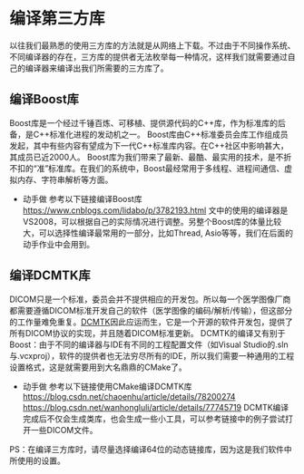 # 编译第三方库

以往我们最熟悉的使用三方库的方法就是从网络上下载。不过由于不同操作系统、不同编译器的存在，三方库的提供者无法枚举每一种情况，这样我们就需要通过自己的编译器来编译出我们所需要的三方库了。

## 编译Boost库

Boost库是一个经过千锤百炼、可移植、提供源代码的C++库，作为标准库的后备，是C++标准化进程的发动机之一。 Boost库由C++标准委员会库工作组成员发起，其中有些内容有望成为下一代C++标准库内容。在C++社区中影响甚大，其成员已近2000人。 Boost库为我们带来了最新、最酷、最实用的技术，是不折不扣的“准”标准库。在我们的系统中，Boost最经常用于多线程、进程间通信、虚拟内存、字符串解析等方面。

+ 动手做
参考以下链接编译Boost库
https://www.cnblogs.com/lidabo/p/3782193.html
文中的使用的编译器是VS2008，可以根据自己的实际情况进行调整。另整个Boost库的体量比较大，可以选择性编译最常用的一部分，比如Thread, Asio等等，我们在后面的动手作业中会用到。

## 编译DCMTK库

DICOM只是一个标准，委员会并不提供相应的开发包。所以每一个医学图像厂商都需要遵循DICOM标准开发自己的软件（医学图像的编码/解析/传输），但这部分的工作量难免重复。[DCMTK](https://www.dcmtk.org/dcmtk.php.en)因此应运而生，它是一个开源的软件开发包，提供了所有DICOM协议的实现，并且随着DICOM标准更新。
DCMTK的编译又有别于Boost：由于不同的编译器与IDE有不同的工程配置文件（如Visual Studio的.sln与.vcxproj），软件的提供者也无法穷尽所有的IDE，所以我们需要一种通用的工程设置格式，这是就需要用到大名鼎鼎的CMake了。

+ 动手做
参考以下链接使用CMake编译DCMTK库
https://blog.csdn.net/chaoenhu/article/details/78200274
https://blog.csdn.net/wanhongluli/article/details/77745719
DCMTK编译完成后不仅会生成类库，也会生成一些小工具，可以参考链接中的例子尝试打开一些DICOM文件。


PS：在编译三方库时，请尽量选择编译64位的动态链接库，因为这是我们软件中所使用的设置。
